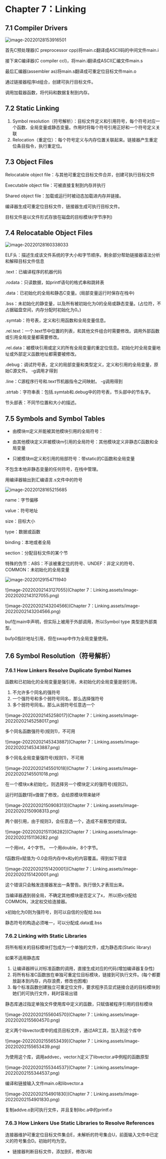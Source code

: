 # Chapter 7：Linking

## 7.1 Compiler Drivers

![image-20220128153916501](Untitled.assets/image-20220128153916501.png)

首先C预处理器(C preprocessor cpp)将main.c翻译成ASCII码的中间文件main.i

接下来C编译器(C compiler ccl)，将main.i翻译成ASCII汇编文件main.s

最后汇编器(assembler as)将main.s翻译成可重定位目标文件main.o

通过链接器程序ld组合，创建可执行目标文件。

调用加载器函数，将代码和数据复制到内存。

## 7.2 Static Linking

1. Symbol resolution（符号解析）：目标文件定义和引用符号，每个符号对应一个函数、全局变量或静态变量。作用时将每个符号引用正好和一个符号定义关联
2. Relocation（重定位）：每个符号定义与内存位置关联起来。链接器产生重定位条目指令，执行重定位。

## 7.3 Object Files

Relocatable object file：与其他可重定位目标文件合并，创建可执行目标文件

Executable object file：可被直接复制到内存并执行

Shared object file：加载或运行时被动态加载进内存并链接。

编译器生成可重定位目标文件，链接器生成可执行目标文件。

目标文件是以文件形式存放在磁盘的目标模块(字节序列)

## 7.4 Relocatable Object Files

![image-20220128160338033](Untitled.assets/image-20220128160338033.png)

ELF头：描述生成该文件系统的字大小和字节顺序。剩余部分帮助链接器语法分析和解释目标文件信息

.text：已编译程序的机器代码

.rodata：只读数据，如printf语句的格式串和跳转表

.data：已初始化的全局和静态C变量。(局部变量运行时保存在栈中)

.bss：未初始化的静变量，以及所有被初始化为0的全局或静态变量。(占位符，不占据磁盘空间，内存分配时初始化为0。)

.symtab：符号表，定义和引用函数和全局变量信息。

.rel.text：一个.text节中位置的列表，和其他文件组合时需要修改。调用外部函数或引用全局变量都需要修改。

.rel.data：被模块引用或定义的所有全局变量的重定位信息。初始化时全局变量地址或外部定义函数地址都需要被修改。

.debug：调试符号表，定义的局部变量和类型定义，定义和引用的全局变量，原始C源文件。 -g调用才得到

.line：C源程序行号和.text节机器指令之间映射。 -g调用得到

.strtab：字符串表：包括.symtab和.debug中的符号表，节头部中的节名字。

节头部表：不同节位置和大小的描述。

## 7.5 Symbols and Symbol Tables

* 由模块m定义并能被其他模块引用的全局符号：

* 由其他模块定义并被模块m引用的全局符号：其他模块定义非静态C函数和全局变量
* 只被模块m定义和引用的局部符号：带static的C函数和全局变量

不包含本地非静态变量的任何符号，在栈中管理。

用编译器输出到汇编语言.s文件中的符号

![image-20220128165215685](Untitled.assets/image-20220128165215685.png)

name：字节偏移

value：符号地址

size：目标大小

type：数据或函数

binding：本地或者全局

section：分配目标文件的某个节

特殊的伪节：ABS：不该被重定位的符号、UNDEF：非定义的符号、COMMON：未初始化的全局变量

![image-20220129154711940](Untitled.assets/image-20220129154711940.png)

![image-20220202143127055](Chapter 7：Linking.assets/image-20220202143127055.png)

![image-20220202143204566](Chapter 7：Linking.assets/image-20220202143204566.png)

buf在main中声明，但实际上被用于外部调用，所以Symbol type 类型是外部类型。

bufp0指针地址引用，但在swap中作为全局变量使用。

## 7.6 Symbol Resolution（符号解析）

### 7.6.1 How Linkers Resolve Duplicate Symbol Names

函数和已初始化的全局变量是强引用，未初始化的全局变量是弱引用。

1. 不允许多个同名的强符号
2. 一个强符号和多个弱符号同名，那么选择强符号
3. 多个弱符号同名，那么从弱符号任意选一个



![image-20220202145258017](Chapter 7：Linking.assets/image-20220202145258017.png)

多个同名函数强符号(规则1)，不可用

![image-20220202145343887](Chapter 7：Linking.assets/image-20220202145343887.png)

多个同名全局变量强符号(规则1)，不可用

![image-20220202145501018](Chapter 7：Linking.assets/image-20220202145501018.png)

在一个模块x未初始化，则选择另一个模块定义的强符号(规则2)。

运行时函数f将x值做了修改，会给原模块带来破坏

![image-20220202150908313](Chapter 7：Linking.assets/image-20220202150908313.png)

两个弱引用，由于规则3，会任意选一个，造成不易察觉的错误。

![image-20220202151136282](Chapter 7：Linking.assets/image-20220202151136282.png)

一个用int，4个字节。 一个用double，8个字节。

f函数将x赋值为-0.0会将内存中x和y的内容覆盖。得到如下错误

![image-20220202151420001](Chapter 7：Linking.assets/image-20220202151420001.png)

这个错误只会触发连接器发出一条警告。执行很久才表现出来。

当编译器遇到弱全局，不确定其他模块是否定义了x， 所以把x分配给COMMON，决定权交给连接器。

x初始化为0则为强符号，则可以自信的分配给.bss

静态符号的构造必须唯一，可以分配成.data或.bss

### 7.6.2 Linking with Static Libraries

将所有相关的目标模块打包成为一个单独的文件，成为静态库(Static library)

如果不适用静态库

1. 让编译器辨认对标准函数的调用，直接生成对应的代码(增加编译器复杂性)
2. 将所有标准C函数放在单独可重定位目标模块，链接到可执行文件。(每个都要放副本到内存，内存浪费，修改也困难)
3. 每个标准函数创建独立可重定位文件，要求程序员显式链接合适的目标模块到她们的可执行文件，耗时容易出错

静态库通过指定单独文件使用库中定义的函数，只赋值被程序引用的目标模块

![image-20220202155604570](Chapter 7：Linking.assets/image-20220202155604570.png)

定义两个libvector库中的成员目标文件，通过AR工具，加入到这个库中

![image-20220202155653439](Chapter 7：Linking.assets/image-20220202155653439.png)

为使用这个库，调用addvec，vector.h定义了libvector.a中例程的函数原型

![image-20220202155344537](Chapter 7：Linking.assets/image-20220202155344537.png)

编译和链接输入文件main.o和libvector.a

![image-20220202154901830](Chapter 7：Linking.assets/image-20220202154901830.png)

复制addve.o到可执行文件，并且复制libc.a中的printf.o

### 7.6.3 How Linkers Use Static Libraries to Resolve References

连接器维护可重定位目标文件集合E，未解析的符号集合U，前面输入文件中已定义的符号集合D。初始时均为空。

* 链接器判断目标文件，添加到E，修改U和